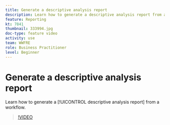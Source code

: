 ```yaml
---
title: Generate a descriptive analysis report
description: Learn how to generate a descriptive analysis report from a workflow in Adobe Campaign V8.
feature: Reporting
kt: 7841
thumbnail: 333994.jpg
doc-type: feature video
activity: use
team: WWFRE
role: Business Practitioner
level: Beginner
---
```


# Generate a descriptive analysis report

Learn how to generate a [!UICONTROL descriptive analysis report] from a workflow.

>[!VIDEO](https://video.tv.adobe.com/v/333994?quality=12)
